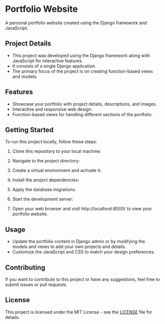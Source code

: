 # Portfolio Website

A personal portfolio website created using the Django framework and JavaScript.

## Project Details

- This project was developed using the Django framework along with JavaScript for interactive features.
- It consists of a single Django application.
- The primary focus of the project is on creating function-based views and models.

## Features

- Showcase your portfolio with project details, descriptions, and images.
- Interactive and responsive web design.
- Function-based views for handling different sections of the portfolio.

## Getting Started

To run this project locally, follow these steps:

1. Clone this repository to your local machine:


2. Navigate to the project directory:


3. Create a virtual environment and activate it:


4. Install the project dependencies:


5. Apply the database migrations:


6. Start the development server:


7. Open your web browser and visit http://localhost:8000/ to view your portfolio website.

## Usage

- Update the portfolio content in Django admin or by modifying the models and views to add your own projects and details.
- Customize the JavaScript and CSS to match your design preferences.

## Contributing

If you want to contribute to this project or have any suggestions, feel free to submit issues or pull requests.

## License

This project is licensed under the MIT License - see the [LICENSE](LICENSE) file for details.
